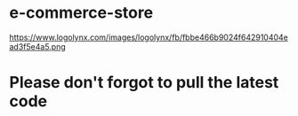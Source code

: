 # e-commerce-store

https://www.logolynx.com/images/logolynx/fb/fbbe466b9024f642910404ead3f5e4a5.png

# Please don't forgot to pull the latest code
